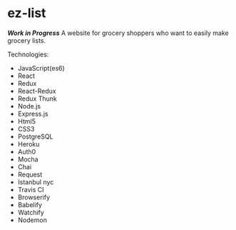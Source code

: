 # ez-list
***Work in Progress***
A website for grocery shoppers who want to easily make grocery lists.

Technologies:
- JavaScript(es6)
- React
- Redux
- React-Redux
- Redux Thunk
- Node.js
- Express.js
- Html5
- CSS3
- PostgreSQL
- Heroku
- Auth0
- Mocha
- Chai
- Request
- Istanbul nyc
- Travis CI
- Browserify
- Babelify
- Watchify
- Nodemon
